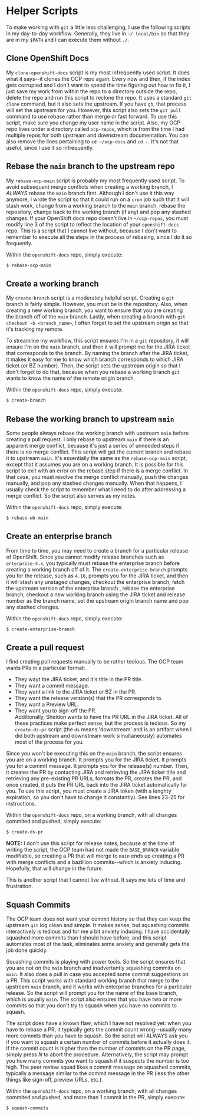 # Helper Scripts
To make working with `git` a little less challenging, I use the following scripts in my day-to-day workflow. Generally, they live in `~/.local/bin` so that they are in my `$PATH` and I can execute them without `./`. 

## Clone OpenShift Docs
My `clone-openshift-docs` script is my most infrequently used script. It does what it says--it clones the OCP repo again. Every now and then, if the index gets corrupted and I don't want to spend the time figuring out how to fix it, I just save my work from within the repo to a directory outside the repo, delete the repo and run this script to reclone the repo. It uses a standard `git clone` command, but it also sets the upstream. If you have `gh`, that process will set the upstream for you. However, this script also sets the `git pull` command to use rebase rather than merge or fast forward. To use this script, make sure you change my user name in the script. Also, my OCP repo lives under a directory called `ocp-repos`, which is from the time I had multiple repos for both upstream and downstream documentation. You can also remove the lines pertaining to `cd ~/ocp-docs` and `cd -`. It's not that useful, since I use it so infrequently.

## Rebase the `main` branch to the upstream repo
My `rebase-ocp-main` script is probably my most frequently used script. To avoid subsequent merge conflicts when creating a working branch, I *ALWAYS* rebase the `main` branch first. Although I don't use it this way anymore, I wrote the script so that it could run on a `cron` job such that it will stash work, change from a working branch to the `main` branch, rebase the repository, change back to the working branch (if any) and pop any stashed changes. If your OpenShift docs repo doesn't live in `~/ocp-repos`, you must modify line 3 of the script to reflect the location of your `openshift-docs` repo. This is a script that I cannot live without, because I don't want to remember to execute all the steps in the process of rebasing, since I do it so frequently.

Within the `openshift-docs` repo, simply execute: 

```bash
$ rebase-ocp-main
```

## Create a working branch
My `create-branch` script is a moderately helpful script. Creating a `git` branch is fairly simple. However, you must be in the repository. Also, when creating a new working branch, you want to ensure that you are creating the branch off of the `main` branch. Lastly, when creating a branch with `git checkout -b <branch_name>`, I often forget to set the upstream origin so that it's tracking my remote.

To streamline my workflow, this script ensures I'm in a `git` repository, it will ensure I'm on the `main` branch, and then it will prompt me for the JIRA ticket that corresponds to the branch. By naming the branch after the JIRA ticket, it makes it easy for me to know which branch corresponds to which JIRA ticket (or BZ number). Then, the script sets the upstream origin so that I don't forget to do that, because when you rebase a working branch `git` wants to know the name of the remote origin branch. 

Within the `openshift-docs` repo, simply execute: 

```bash
$ create-branch
```

## Rebase the working branch to upstream `main`
Some people always rebase the working branch with upstream `main` before creating a pull request. I only rebase to upstream `main` if there is an apparent merge conflict, because it's just a series of unneeded steps if there is no merge conflict. This script will get the current branch and rebase it to upstream `main`. It's essentially the same as the `rebase-ocp-main` script, except that it assumes you are on a working branch. It is possible for this script to exit with an error on the rebase step if there is a merge conflict. In that case, you must resolve the merge conflict manually, push the changes manually, and pop any stashed changes manually. When that happens, I usually check the script to remember what I need to do after addressing a merge conflict. So the script also serves as my notes.

Within the `openshift-docs` repo, simply execute: 

```bash
$ rebase-wb-main
```

## Create an enterprise branch
From time to time, you may need to create a branch for a particular release of OpenShift. Since you cannot modify release branches such as `enterprise-4.x`, you typically must rebase the enterprise branch before creating a working branch off of it. The `create-enterprise-branch` prompts you for the release, such as `4.10`, prompts you for the JIRA ticket, and then it will stash any unstaged changes, checkout the enterprise branch, fetch the upstream version of the enterprise branch , rebase the enterprise branch, checkout a new working branch using the JIRA ticket and release number as the branch name, set the upstream origin branch name and pop any stashed changes. 

Within the `openshift-docs` repo, simply execute: 

```bash
$ create-enterprise-branch
```

## Create a pull request
I find creating pull requests manually to be rather tedious. The OCP team wants PRs in a particular format:
* They wayt the JIRA ticket, and it's title in the PR title. 
* They want a commit message.
* They want a link to the JIRA ticket or BZ in the PR. 
* They want the release version(s) that the PR corresponds to. 
* They want a Preview URL.
* They want you to sign-off the PR.  
Additionally, Sheldon wants to have the PR URL in the JIRA ticket. All of these practices make perfect sense, but the process is tedious. So my `create-ds-pr` script (the `ds` means 'downstream' and is an artifact when I did both upstream and downstream work simultaneously) automates most of the process for you. 

Since you won't be executing this on the `main` branch, the script ensures you are on a working branch. It prompts you for the JIRA ticket. It prompts you for a commit message. It prompts you for the release(s) number. Then, it creates the PR by contacting JIRA and retrieving the JIRA ticket title and retrieving any pre-existing PR URLs, formats the PR, creates the PR, and once created, it puts the PR URL back into the JIRA ticket automatically for you. To use this script, you must create a JIRA token (with a lenghty expiration, so you don't have to change it constantly). See lines 23-25 for instructions.

Within the `openshift-docs` repo, on a working branch, with all changes commited and pushed, simply execute: 

```bash
$ create-ds-pr
```

**NOTE:** I don't use this script for release notes, because at the time of writing the script, the OCP team had not made the `BASE_BRANCH` variable modifiable, so creating a PR that will merge to `main` ends up creating a PR with merge conflicts and a bazillion commits--which is anxiety inducing. Hopefully, that will change in the future. 

This is another script that I cannot live without. It says me lots of time and frustration.


## Squash Commits
The OCP team does not want your commit history so that they can keep the upstream `git` log clean and simple. It makes sense, but squashing commits interactively is tedious and for me a bit anxiety inducing. I have accidentally squashed more commits than I should have before, and this script automates most of the task, eliminates some anxiety and generally gets the job done quickly.

Squashing commits is playing with power tools. So the script ensures that you are not on the `main` branch and inadvertantly squashing commits on `main`. It also does a pull in case you accepted some commit suggestions on a PR. This script works with standard working branch that merge to the upstream `main` branch, and it works with enterprise branches for a particular release. So the script will prompt you for the name of the base branch, which is usually `main`. The script also ensures that you have two or more commits so that you don't try to squash when you have no commits to squash.

The script does have a known flaw, which I have not resolved yet: when you have to rebase a PR, it typically gets the commit count wrong--usually many more commits than you have to squash. So the script will ALWAYS ask you if you want to squash a certain number of commits before it actually does it. If the commit count is higher than the number of commits on the PR page, simply press *N* to abort the procedure. Alternatively, the script may prompt you how many commits you want to squash if it suspects the number is too high. The peer review squad likes a commit message on squashed commits, typically a message similar to the commit message in the PR (less the other things like sign-off, preview URLs, etc.).

Within the `openshift-docs` repo, on a working branch, with all changes commited and pushed, and more than 1 commit in the PR, simply execute: 

```bash
$ squash-commits
```
